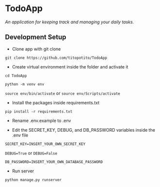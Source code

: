 # TodoApp

_An application for keeping track and managing your daily tasks._

## Development Setup

-   Clone app with git clone

`git clone https://github.com/titopotito/TodoApp`

-   Create virtual environment inside the folder and activate it

`cd TodoApp`

`python -m venv env`

`source env/bin/activate`
or
`source env/Scripts/activate`

-   Install the packages inside requirements.txt

`pip install -r requirements.txt`

-   Rename .env.example to .env

-   Edit the SECRET_KEY, DEBUG, and DB_PASSWORD variables inside the .env file

`SECRET_KEY=INSERT_YOUR_OWN_SECRET_KEY`

`DEBUG=True` or `DEBUG=False`

`DB_PASSWORD=INSERT_YOUR_OWN_DATABASE_PASSWORD`

-   Run server

`python manage.py runserver`
